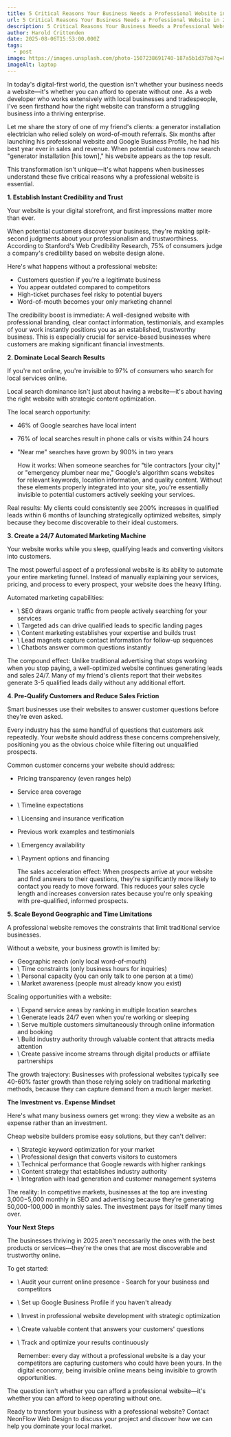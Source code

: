 ```yaml
---
title: 5 Critical Reasons Your Business Needs a Professional Website in 2025
url: 5 Critical Reasons Your Business Needs a Professional Website in 2025
description: 5 Critical Reasons Your Business Needs a Professional Website in 2025
author: Harold Crittenden
date: 2025-08-06T15:53:00.000Z
tags:
  - post
image: https://images.unsplash.com/photo-1507238691740-187a5b1d37b8?q=80&w=755&auto=format&fit=crop&ixlib=rb-4.1.0&ixid=M3wxMjA3fDB8MHxwaG90by1wYWdlfHx8fGVufDB8fHx8fA%3D%3D
imageAlt: laptop
---
```

In today's digital-first world, the question isn't whether your business needs a website—it's whether you can afford to operate without one. As a web developer who works extensively with local businesses and tradespeople, I've seen firsthand how the right website can transform a struggling business into a thriving enterprise.

Let me share the story of one of my friend's clients: a generator installation electrician who relied solely on word-of-mouth referrals. Six months after launching his professional website and Google Business Profile, he had his best year ever in sales and revenue. When potential customers now search "generator installation \[his town]," his website appears as the top result.

This transformation isn't unique—it's what happens when businesses understand these five critical reasons why a professional website is essential.

**1. Establish Instant Credibility and Trust**

Your website is your digital storefront, and first impressions matter more than ever.

When potential customers discover your business, they're making split-second judgments about your professionalism and trustworthiness. According to Stanford's Web Credibility Research, 75% of consumers judge a company's credibility based on website design alone.

Here's what happens without a professional website:

* Customers question if you're a legitimate business
* You appear outdated compared to competitors
* High-ticket purchases feel risky to potential buyers
* Word-of-mouth becomes your only marketing channel

The credibility boost is immediate: A well-designed website with professional branding, clear contact information, testimonials, and examples of your work instantly positions you as an established, trustworthy business. This is especially crucial for service-based businesses where customers are making significant financial investments.

**2. Dominate Local Search Results**

If you're not online, you're invisible to 97% of consumers who search for local services online.

Local search dominance isn't just about having a website—it's about having the right website with strategic content optimization.

The local search opportunity:

* 46% of Google searches have local intent
* 76% of local searches result in phone calls or visits within 24 hours
* "Near me" searches have grown by 900% in two years

  How it works: When someone searches for "tile contractors \[your city]" or "emergency plumber near me," Google's algorithm scans websites for relevant keywords, location information, and quality content. Without these elements properly integrated into your site, you're essentially invisible to potential customers actively seeking your services.

Real results: My clients could consistently see 200% increases in qualified leads within 6 months of launching strategically optimized websites, simply because they become discoverable to their ideal customers.

**3. Create a 24/7 Automated Marketing Machine**

Your website works while you sleep, qualifying leads and converting visitors into customers.

The most powerful aspect of a professional website is its ability to automate your entire marketing funnel. Instead of manually explaining your services, pricing, and process to every prospect, your website does the heavy lifting.

Automated marketing capabilities:

* \    SEO draws organic traffic from people actively searching for your services
* \    Targeted ads can drive qualified leads to specific landing pages
* \    Content marketing establishes your expertise and builds trust
* \    Lead magnets capture contact information for follow-up sequences
* \    Chatbots answer common questions instantly

The compound effect: Unlike traditional advertising that stops working when you stop paying, a well-optimized website continues generating leads and sales 24/7. Many of my friend's clients report that their websites generate 3-5 qualified leads daily without any additional effort.

**4. Pre-Qualify Customers and Reduce Sales Friction**

Smart businesses use their websites to answer customer questions before they're even asked.

Every industry has the same handful of questions that customers ask repeatedly. Your website should address these concerns comprehensively, positioning you as the obvious choice while filtering out unqualified prospects.

Common customer concerns your website should address:

* Pricing transparency (even ranges help)
* Service area coverage
* \    Timeline expectations
* \    Licensing and insurance verification
* Previous work examples and testimonials
* \    Emergency availability
* \    Payment options and financing

  The sales acceleration effect: When prospects arrive at your website and find answers to their questions, they're significantly more likely to contact you ready to move forward. This reduces your sales cycle length and increases conversion rates because you're only speaking with pre-qualified, informed prospects.

**5. Scale Beyond Geographic and Time Limitations**

A professional website removes the constraints that limit traditional service businesses.

Without a website, your business growth is limited by:

* Geographic reach (only local word-of-mouth)
* \    Time constraints (only business hours for inquiries)
* \    Personal capacity (you can only talk to one person at a time)
* \    Market awareness (people must already know you exist)

Scaling opportunities with a website:

* \    Expand service areas by ranking in multiple location searches
* \    Generate leads 24/7 even when you're working or sleeping
* \    Serve multiple customers simultaneously through online information and booking
* \    Build industry authority through valuable content that attracts media attention
* \    Create passive income streams through digital products or affiliate partnerships

The growth trajectory: Businesses with professional websites typically see 40-60% faster growth than those relying solely on traditional marketing methods, because they can capture demand from a much larger market.

**The Investment vs. Expense Mindset**

Here's what many business owners get wrong: they view a website as an expense rather than an investment.

Cheap website builders promise easy solutions, but they can't deliver:

* \    Strategic keyword optimization for your market
* \    Professional design that converts visitors to customers
* \    Technical performance that Google rewards with higher rankings
* \    Content strategy that establishes industry authority
* \    Integration with lead generation and customer management systems

The reality: In competitive markets, businesses at the top are investing 3,000−5,000 monthly in SEO and advertising because they′re generating 50,000-100,000 in monthly sales. The investment pays for itself many times over.

**Your Next Steps**

The businesses thriving in 2025 aren't necessarily the ones with the best products or services—they're the ones that are most discoverable and trustworthy online.

To get started:

* \    Audit your current online presence - Search for your business and competitors
* \    Set up Google Business Profile if you haven't already
* \    Invest in professional website development with strategic optimization
* \    Create valuable content that answers your customers' questions
* \    Track and optimize your results continuously

  Remember: every day without a professional website is a day your competitors are capturing customers who could have been yours. In the digital economy, being invisible online means being invisible to growth opportunities.

The question isn't whether you can afford a professional website—it's whether you can afford to keep operating without one.

Ready to transform your business with a professional website? Contact NeonFlow Web Design to discuss your project and discover how we can help you dominate your local market.
